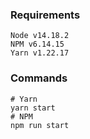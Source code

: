 ### Requirements
```
Node v14.18.2
NPM v6.14.15
Yarn v1.22.17
```

### Commands
```
# Yarn
yarn start
# NPM
npm run start
```